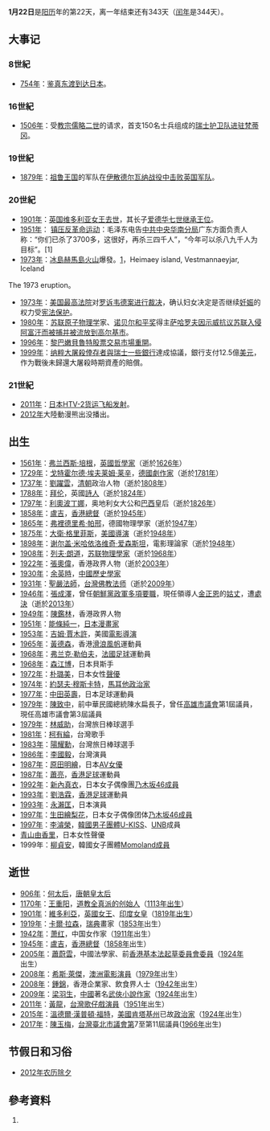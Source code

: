 **1月22日**是[阳历](../Page/阳历.md "wikilink")年的第22天，离一年结束还有343天（[闰年](../Page/闰年.md "wikilink")是344天）。

## 大事记

### 8世紀

  - [754年](https://zh.wikipedia.org/wiki/754年 "wikilink")：[鉴真东渡到达](https://zh.wikipedia.org/wiki/鉴真 "wikilink")[日本](../Page/日本.md "wikilink")。

### 16世紀

  - [1506年](../Page/1506年.md "wikilink")：受[教宗](../Page/教宗.md "wikilink")[儒略二世](../Page/儒略二世.md "wikilink")的请求，首支150名士兵组成的[瑞士护卫队进驻](https://zh.wikipedia.org/wiki/瑞士护卫队 "wikilink")[梵蒂冈](../Page/梵蒂冈.md "wikilink")。

### 19世紀

  - [1879年](../Page/1879年.md "wikilink")：[祖鲁王国](../Page/祖鲁王国.md "wikilink")的军队在[伊散德尔瓦纳战役中击败](https://zh.wikipedia.org/wiki/伊散德尔瓦纳战役 "wikilink")[英国军队](https://zh.wikipedia.org/wiki/英国军队 "wikilink")。

### 20世紀

  - [1901年](../Page/1901年.md "wikilink")：[英国](https://zh.wikipedia.org/wiki/英国 "wikilink")[维多利亚女王去世](https://zh.wikipedia.org/wiki/维多利亚女王 "wikilink")，其长子[爱德华七世继承王位](https://zh.wikipedia.org/wiki/爱德华七世_\(英国\) "wikilink")。
  - [1951年](../Page/1951年.md "wikilink")： [镇压反革命运动](../Page/镇压反革命运动.md "wikilink")：毛泽东电告[中共中央华南分局](../Page/中共中央华南分局.md "wikilink")广东方面负责人称：“你们已杀了3700多，这很好，再杀三四千人”，“今年可以杀八九千人为目标”。\[1\]
  - [1973年](../Page/1973年.md "wikilink")：[冰島](https://zh.wikipedia.org/wiki/冰島 "wikilink")[赫馬島](https://zh.wikipedia.org/wiki/赫馬島 "wikilink")[火山](../Page/火山.md "wikilink")爆發。<ref>[1](http://www.geo.mtu.edu/volcanoes/boris/mirror/mirrored_html/Heimaey.html)，Heimaey island, Vestmannaeyjar, Iceland

The 1973 eruption。</ref>

  - [1973年](../Page/1973年.md "wikilink")：[美国最高法院](../Page/美国最高法院.md "wikilink")对[罗诉韦德案进行裁决](https://zh.wikipedia.org/wiki/罗诉韦德案 "wikilink")，确认妇女决定是否继续[妊娠](../Page/妊娠.md "wikilink")的权力受[宪法保护](../Page/美国宪法.md "wikilink")。
  - [1980年](../Page/1980年.md "wikilink")：[苏联](../Page/苏联.md "wikilink")[原子物理学](../Page/原子物理学.md "wikilink")家、[诺贝尔和平奖](../Page/诺贝尔和平奖.md "wikilink")得主[萨哈罗夫因示威抗议](../Page/安德烈·德米特里耶维奇·萨哈罗夫.md "wikilink")[苏联入侵阿富汗而被捕并被流放到](https://zh.wikipedia.org/wiki/阿富汗战争_\(1979年\) "wikilink")[高尔基市](https://zh.wikipedia.org/wiki/高尔基市 "wikilink")。
  - [1996年](../Page/1996年.md "wikilink")：[黎巴嫩](../Page/黎巴嫩.md "wikilink")[貝魯特股票交易市場重開](https://zh.wikipedia.org/wiki/貝魯特 "wikilink")。
  - [1999年](../Page/1999年.md "wikilink")：[纳粹大屠殺倖存者與](https://zh.wikipedia.org/wiki/纳粹 "wikilink")[瑞士一些](https://zh.wikipedia.org/wiki/瑞士 "wikilink")[銀行](../Page/銀行.md "wikilink")達成協議，銀行支付12.5億[美元](../Page/美元.md "wikilink")，作为戰後未歸還大屠殺時期資產的賠償。

### 21世紀

  - [2011年](../Page/2011年.md "wikilink")：[日本](../Page/日本.md "wikilink")[HTV-2货运飞船发射](https://zh.wikipedia.org/wiki/H-II運載飛船 "wikilink")。
  - [2012年](../Page/2012年.md "wikilink")大陸動漫熊出没播出。

## 出生

  - [1561年](https://zh.wikipedia.org/wiki/1561年 "wikilink")：[弗兰西斯·培根](../Page/弗兰西斯·培根.md "wikilink")，[英國](https://zh.wikipedia.org/wiki/英國 "wikilink")[哲學家](https://zh.wikipedia.org/wiki/哲學家 "wikilink")（逝於[1626年](../Page/1626年.md "wikilink")）
  - [1729年](https://zh.wikipedia.org/wiki/1729年 "wikilink")：[戈特霍尔德·埃夫莱姆·莱辛](../Page/戈特霍尔德·埃夫莱姆·莱辛.md "wikilink")，[德國劇作家](https://zh.wikipedia.org/wiki/德國 "wikilink")（逝於[1781年](https://zh.wikipedia.org/wiki/1781年 "wikilink")）
  - [1737年](https://zh.wikipedia.org/wiki/1737年 "wikilink")：[劉躍雲](../Page/劉躍雲.md "wikilink")，[清朝](../Page/清朝.md "wikilink")政治人物（逝於[1808年](https://zh.wikipedia.org/wiki/1808年 "wikilink")）
  - [1788年](https://zh.wikipedia.org/wiki/1788年 "wikilink")：[拜伦](https://zh.wikipedia.org/wiki/拜伦 "wikilink")，英國[詩人](https://zh.wikipedia.org/wiki/詩人 "wikilink")（逝於[1824年](https://zh.wikipedia.org/wiki/1824年 "wikilink")）
  - [1797年](../Page/1797年.md "wikilink")：[利奧波丁娜](../Page/利奧波丁娜_\(奥地利女大公\).md "wikilink")，奥地利女大公和[巴西](../Page/巴西.md "wikilink")皇后（逝於[1826年](https://zh.wikipedia.org/wiki/1826年 "wikilink")）
  - [1858年](../Page/1858年.md "wikilink")：[盧吉](../Page/盧吉.md "wikilink")，[香港](../Page/香港.md "wikilink")[總督](../Page/香港總督.md "wikilink")（逝於[1945年](../Page/1945年.md "wikilink")）
  - [1865年](../Page/1865年.md "wikilink")：[弗裡德里希·帕邢](https://zh.wikipedia.org/wiki/弗裡德里希·帕邢 "wikilink")，德國物理學家（逝於[1947年](../Page/1947年.md "wikilink")）
  - [1875年](../Page/1875年.md "wikilink")：[大衛·格里菲斯](https://zh.wikipedia.org/wiki/大衛·格里菲斯 "wikilink")，[美國導演](https://zh.wikipedia.org/wiki/美國 "wikilink")（逝於[1948年](../Page/1948年.md "wikilink")）
  - [1898年](../Page/1898年.md "wikilink")：[谢尔盖·米哈依洛维奇·爱森斯坦](../Page/谢尔盖·米哈依洛维奇·爱森斯坦.md "wikilink")，電影理論家（逝於[1948年](../Page/1948年.md "wikilink")）
  - [1908年](../Page/1908年.md "wikilink")：[列夫·朗道](../Page/列夫·朗道.md "wikilink")，[苏联](../Page/苏联.md "wikilink")[物理學家](https://zh.wikipedia.org/wiki/物理學家 "wikilink")（逝於[1968年](../Page/1968年.md "wikilink")）
  - [1922年](../Page/1922年.md "wikilink")：[張奧偉](../Page/張奧偉.md "wikilink")，香港政界人物（逝於[2003年](../Page/2003年.md "wikilink")）
  - [1930年](../Page/1930年.md "wikilink")：[余英時](../Page/余英時.md "wikilink")，[中國](../Page/中國.md "wikilink")[歷史學家](https://zh.wikipedia.org/wiki/歷史學家 "wikilink")
  - [1931年](../Page/1931年.md "wikilink")：[聖嚴法師](https://zh.wikipedia.org/wiki/聖嚴法師 "wikilink")，[台灣佛教法师](https://zh.wikipedia.org/wiki/台灣 "wikilink")（逝於[2009年](../Page/2009年.md "wikilink")）
  - [1946年](../Page/1946年.md "wikilink")：[張成澤](https://zh.wikipedia.org/wiki/張成澤 "wikilink")，曾任[朝鮮黨政軍多項要職](https://zh.wikipedia.org/wiki/朝鮮 "wikilink")，現任領導人[金正恩](../Page/金正恩.md "wikilink")的[姑丈](https://zh.wikipedia.org/wiki/姑丈 "wikilink")，遭[處決](https://zh.wikipedia.org/wiki/處決 "wikilink")（逝於[2013年](../Page/2013年.md "wikilink")）
  - [1949年](../Page/1949年.md "wikilink")：[陳鑑林](../Page/陳鑑林.md "wikilink")，香港政界人物
  - [1951年](../Page/1951年.md "wikilink")：[能條純一](https://zh.wikipedia.org/wiki/能條純一 "wikilink")，[日本](../Page/日本.md "wikilink")[漫畫家](https://zh.wikipedia.org/wiki/漫畫家 "wikilink")
  - [1953年](../Page/1953年.md "wikilink")：[吉姆·賈木許](../Page/吉姆·賈木許.md "wikilink")，美國[電影導演](../Page/電影導演.md "wikilink")
  - [1965年](../Page/1965年.md "wikilink")：[黃德森](../Page/黃德森.md "wikilink")，香港[滑浪風帆](../Page/滑浪風帆.md "wikilink")運動員
  - [1968年](../Page/1968年.md "wikilink")：[弗兰克·勒伯夫](../Page/弗兰克·勒伯夫.md "wikilink")，[法國](https://zh.wikipedia.org/wiki/法國 "wikilink")[足球](../Page/足球.md "wikilink")運動員
  - [1968年](../Page/1968年.md "wikilink")：[森江博](../Page/Heath.md "wikilink")，日本貝斯手
  - [1972年](../Page/1972年.md "wikilink")：[朴璐美](../Page/朴璐美.md "wikilink")，日本女性[聲優](../Page/聲優.md "wikilink")
  - [1974年](../Page/1974年.md "wikilink")：[約瑟夫·穆斯卡特](https://zh.wikipedia.org/wiki/約瑟夫·穆斯卡特 "wikilink")，[馬耳他政治家](https://zh.wikipedia.org/wiki/馬耳他 "wikilink")
  - [1977年](../Page/1977年.md "wikilink")：[中田英壽](../Page/中田英壽.md "wikilink")，日本足球運動員
  - [1979年](../Page/1979年.md "wikilink")：[陳致中](../Page/陳致中.md "wikilink")，前中華民國總統陳水扁長子，曾任[高雄市議會](../Page/高雄市議會.md "wikilink")第1屆議員，現任高雄市議會第3屆議員
  - [1979年](../Page/1979年.md "wikilink")：[林威助](../Page/林威助.md "wikilink")，台灣旅日棒球選手
  - [1981年](../Page/1981年.md "wikilink")：[柯有綸](https://zh.wikipedia.org/wiki/柯有綸 "wikilink")，台灣歌手
  - [1983年](../Page/1983年.md "wikilink")：[陽耀勳](../Page/陽耀勳.md "wikilink")，台灣旅日棒球選手
  - [1986年](../Page/1986年.md "wikilink")：[李國毅](../Page/李國毅.md "wikilink")，台灣演員
  - [1987年](../Page/1987年.md "wikilink")：[原田明繪](../Page/原田明繪.md "wikilink")，日本[AV女優](../Page/AV女優.md "wikilink")
  - [1987年](../Page/1987年.md "wikilink")：[蕭亮](../Page/蕭亮_\(足球運動員\).md "wikilink")，[香港](../Page/香港.md "wikilink")[足球](../Page/足球.md "wikilink")運動員
  - [1992年](../Page/1992年.md "wikilink")：[新內真衣](https://zh.wikipedia.org/wiki/新內真衣 "wikilink")，日本女子偶像團[乃木坂46成員](https://zh.wikipedia.org/wiki/乃木坂46 "wikilink")
  - [1993年](../Page/1993年.md "wikilink")：[劉浩霖](../Page/劉浩霖.md "wikilink")，[香港](../Page/香港.md "wikilink")[足球](../Page/足球.md "wikilink")運動員
  - [1993年](../Page/1993年.md "wikilink")：[永瀨匡](../Page/永瀨匡.md "wikilink")，日本演員
  - [1997年](../Page/1997年.md "wikilink")：[生田繪梨花](../Page/生田繪梨花.md "wikilink")，日本女子偶像团体[乃木坂46成員](https://zh.wikipedia.org/wiki/乃木坂46 "wikilink")
  - [1997年](../Page/1997年.md "wikilink")：[李濬榮](../Page/李濬榮.md "wikilink")，[韓國](https://zh.wikipedia.org/wiki/韓國 "wikilink")[男子團體](https://zh.wikipedia.org/wiki/男子團體 "wikilink")[U-KISS](../Page/U-KISS.md "wikilink")、[UNB](../Page/UNB.md "wikilink")成員
  - [青山由香里](../Page/青山由香里.md "wikilink")，日本女性聲優
  - 1999年：[柳貞安](https://zh.wikipedia.org/wiki/데이지_\(가수\) "wikilink")，韓國女子團體[Momoland成員](../Page/MOMOLAND.md "wikilink")

## 逝世

  - [906年](https://zh.wikipedia.org/wiki/906年 "wikilink")：[何太后](../Page/积善太后.md "wikilink")，[唐朝](../Page/唐朝.md "wikilink")[皇太后](../Page/皇太后.md "wikilink")
  - [1170年](https://zh.wikipedia.org/wiki/1170年 "wikilink")：[王重阳](https://zh.wikipedia.org/wiki/王重阳 "wikilink")，[道教](../Page/道教.md "wikilink")[全真派的创始人](https://zh.wikipedia.org/wiki/全真派 "wikilink")（[1113年出生](https://zh.wikipedia.org/wiki/1113年 "wikilink")）
  - [1901年](../Page/1901年.md "wikilink")：[維多利亞](https://zh.wikipedia.org/wiki/維多利亞_\(英國君主\) "wikilink")，[英國女王](https://zh.wikipedia.org/wiki/英國女王 "wikilink")、[印度女皇](https://zh.wikipedia.org/wiki/印度女皇 "wikilink")（[1819年出生](https://zh.wikipedia.org/wiki/1819年 "wikilink")）
  - [1919年](../Page/1919年.md "wikilink")：[卡爾·拉森](../Page/卡爾·拉森.md "wikilink")，[瑞典](../Page/瑞典.md "wikilink")畫家（[1853年](../Page/1853年.md "wikilink")出生）
  - [1942年](../Page/1942年.md "wikilink")：[萧红](../Page/萧红.md "wikilink")，中国女作家（[1911年](../Page/1911年.md "wikilink")出生）
  - [1945年](../Page/1945年.md "wikilink")：[盧吉](../Page/盧吉.md "wikilink")，[香港](../Page/香港.md "wikilink")[總督](../Page/香港總督.md "wikilink")（[1858年](../Page/1858年.md "wikilink")出生）
  - [2005年](../Page/2005年.md "wikilink")：[蕭蔚雲](https://zh.wikipedia.org/wiki/蕭蔚雲 "wikilink")，中國法學家、前[香港基本法起草委員會委員](https://zh.wikipedia.org/wiki/香港基本法起草委員會 "wikilink")（[1924年](../Page/1924年.md "wikilink")出生）
  - [2008年](../Page/2008年.md "wikilink")：[希斯·萊傑](../Page/希斯·萊傑.md "wikilink")，[澳洲電影演員](https://zh.wikipedia.org/wiki/澳洲電影 "wikilink")（[1979年](../Page/1979年.md "wikilink")出生）
  - [2008年](../Page/2008年.md "wikilink")：[鍾錦](../Page/鍾錦.md "wikilink")，香港企業家、飲食界人士（[1942年](../Page/1942年.md "wikilink")出生）
  - [2009年](../Page/2009年.md "wikilink")：[梁羽生](../Page/梁羽生.md "wikilink")，[中國](../Page/中國.md "wikilink")著名[武俠小說](../Page/武俠小說.md "wikilink")[作家](https://zh.wikipedia.org/wiki/作家 "wikilink")（[1924年](../Page/1924年.md "wikilink")出生）
  - [2011年](../Page/2011年.md "wikilink")：[黃龍](https://zh.wikipedia.org/wiki/黃龍 "wikilink")，[台灣](https://zh.wikipedia.org/wiki/台灣 "wikilink")[歌仔戲](../Page/歌仔戲.md "wikilink")[演員](../Page/演員.md "wikilink")（[1951年](../Page/1951年.md "wikilink")出生）
  - [2015年](../Page/2015年.md "wikilink")：[溫德爾·漢普頓·福特](https://zh.wikipedia.org/wiki/溫德爾·H·福特 "wikilink")，[美國](https://zh.wikipedia.org/wiki/美國 "wikilink")[肯塔基州](../Page/肯塔基州.md "wikilink")已故[政治家](../Page/政治家.md "wikilink")（[1924年](../Page/1924年.md "wikilink")出生）
  - [2017年](../Page/2017年.md "wikilink")：[陳玉梅](../Page/陳玉梅_\(政治人物\).md "wikilink")，[台灣臺北市議會第](https://zh.wikipedia.org/wiki/台灣 "wikilink")7至第11屆議員([1966年](../Page/1966年.md "wikilink")出生)

## 节假日和习俗

  - [2012年](../Page/2012年.md "wikilink")[农历](https://zh.wikipedia.org/wiki/农历 "wikilink")[除夕](../Page/除夕.md "wikilink")

## 參考資料

1.
